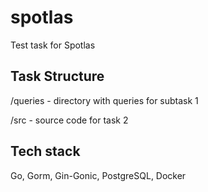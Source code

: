 # spotlas
Test task for Spotlas

## Task Structure
/queries - directory with queries for subtask 1

/src - source code for task 2

## Tech stack

Go, Gorm, Gin-Gonic, PostgreSQL, Docker